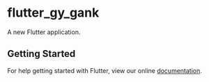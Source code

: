 # flutter_gy_gank

A new Flutter application.

## Getting Started

For help getting started with Flutter, view our online
[documentation](https://flutter.io/).
